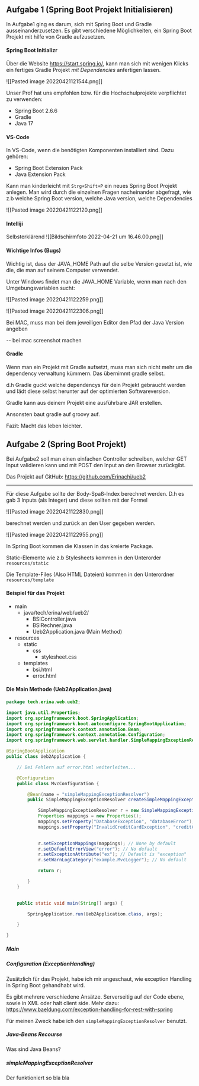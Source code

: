## Aufgabe 1 (Spring Boot Projekt Initialisieren)

In Aufgabe1 ging es darum, sich mit Spring Boot und Gradle ausseinanderzusetzen.
Es gibt verschiedene Möglichkeiten, ein Spring Boot Projekt mit hilfe von Gradle aufzusetzen.

####  Spring Boot Initializr
Über die Website https://start.spring.io/, kann man sich mit wenigen Klicks ein fertiges Gradle Projekt *mit Dependencies* anfertigen lassen.

![[Pasted image 20220421121544.png]]

Unser Prof hat uns empfohlen bzw. für die Hochschulprojekte verpflichtet zu verwenden:
- Spring Boot 2.6.6
- Gradle
- Java 17


#### VS-Code

In VS-Code, wenn die benötigten Komponenten installiert sind. Dazu gehören:
- Spring Boot Extension Pack
- Java Extension Pack

Kann man kinderleicht mit ``Strg+Shift+P`` ein neues Spring Boot Projekt anlegen.
Man wird durch die einzelnen Fragen nacheinander abgefragt, wie z.b welche Spring Boot version, welche Java version, welche Dependencies

![[Pasted image 20220421122120.png]]


#### Intelliji

Selbsterklärend
![[Bildschirmfoto 2022-04-21 um 16.46.00.png]]

#### Wichtige Infos (Bugs)
Wichtig ist, dass der JAVA_HOME Path auf die selbe Version gesetzt ist, wie die, die man auf seinem Computer verwendet. 

Unter Windows findet man die JAVA_HOME Variable, wenn man nach den Umgebungsvariablen sucht:

![[Pasted image 20220421122259.png]]

![[Pasted image 20220421122306.png]]

Bei MAC, muss man bei dem jeweiligen Editor den Pfad der Java Version angeben

-- bei mac screenshot machen


#### Gradle 

Wenn man ein Projekt mit Gradle aufsetzt, muss man sich nicht mehr um die dependency verwaltung kümmern. Das übernimmt gradle selbst.

d.h Gradle guckt welche dependencys für dein Projekt gebraucht werden und lädt diese selbst herunter auf der optimierten Softwareversion. 

Gradle kann aus deinem Projekt eine ausführbare JAR erstellen.

Ansonsten baut gradle auf groovy auf.

Fazit: Macht das leben leichter.


## Aufgabe 2 (Spring Boot Projekt)

Bei Aufgabe2 soll man einen einfachen Controller schreiben, welcher GET Input validieren kann und mit POST den Input an den Browser zurückgibt.

Das Projekt auf GitHub: https://github.com/Erinachi/ueb2

---
Für diese Aufgabe sollte der Body-Spaß-Index berechnet werden. 
D.h es gab 3 Inputs (als Integer) und diese sollten mit der Formel 

![[Pasted image 20220421122830.png]]

berechnet werden und zurück an den User gegeben werden.

![[Pasted image 20220421122955.png]]

In Spring Boot kommen die Klassen in das kreierte Package.

Static-Elemente wie z.b Stylesheets kommen in den Unterorder ```resources/static```

Die Template-Files (Also HTML Dateien) kommen in den Unterordner ```resources/template```


#### Beispiel für das Projekt
- main
	- java/tech/erina/web/ueb2/
		- BSIController.java
		- BSIRechner.java
		- Ueb2Application.java (Main Method)
-  resources
	-  static
		-  css
			-  stylesheet.css
	- templates
		- bsi.html
		- error.html

#### Die Main Methode (Ueb2Application.java) 

```java
package tech.erina.web.ueb2;

import java.util.Properties;
import org.springframework.boot.SpringApplication;
import org.springframework.boot.autoconfigure.SpringBootApplication;
import org.springframework.context.annotation.Bean;
import org.springframework.context.annotation.Configuration;
import org.springframework.web.servlet.handler.SimpleMappingExceptionResolver;

@SpringBootApplication
public class Ueb2Application {

    // Bei Fehlern auf error.html weiterleiten...

    @Configuration
    public class MvcConfiguration {

        @Bean(name = "simpleMappingExceptionResolver")
        public SimpleMappingExceptionResolver createSimpleMappingExceptionResolver() {

            SimpleMappingExceptionResolver r = new SimpleMappingExceptionResolver();
            Properties mappings = new Properties();
            mappings.setProperty("DatabaseException", "databaseError");
            mappings.setProperty("InvalidCreditCardException", "creditCardError");

  
            r.setExceptionMappings(mappings); // None by default
            r.setDefaultErrorView("error"); // No default
            r.setExceptionAttribute("ex"); // Default is "exception"
            r.setWarnLogCategory("example.MvcLogger"); // No default

            return r;

        }
    }

  
    public static void main(String[] args) {

        SpringApplication.run(Ueb2Application.class, args);

    }

}
```

##### Main

##### Configuration (ExceptionHandling)
Zusätzlich für das Projekt, habe ich mir angeschaut, wie exception Handling in Spring Boot gehandhabt wird.

Es gibt mehrere verschiedene Ansätze. Serverseitig auf der Code ebene, sowie in XML oder halt client side. 
Mehr dazu: https://www.baeldung.com/exception-handling-for-rest-with-spring

Für meinen Zweck habe ich den ```simpleMappingExceptionResolver``` benutzt. 

##### Java-Beans Recourse
Was sind Java Beans?

##### simpleMappingExceptionResolver

Der funktioniert so bla bla



